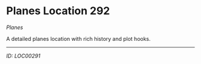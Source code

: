 # Planes Location 292

*Planes*

A detailed planes location with rich history and plot hooks.

---
*ID: LOC00291*